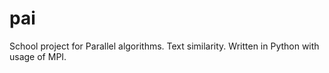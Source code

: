 # pai
School project for Parallel algorithms. Text similarity. Written in Python with usage of MPI.
